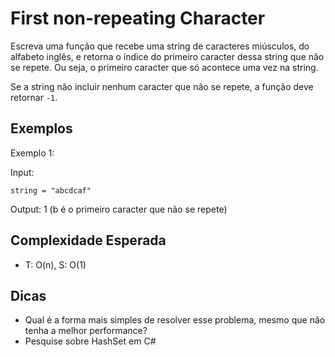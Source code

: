 # First non-repeating Character

Escreva uma função que recebe uma string de caracteres miúsculos, do alfabeto inglês, e retorna o índice do primeiro caracter dessa string que não se repete. Ou seja, o primeiro caracter que só acontece uma vez na string.

Se a string não incluir nenhum caracter que não se repete, a função deve retornar `-1`.

## Exemplos 

Exemplo 1:

Input:

`string = "abcdcaf"`

Output: 1 (b é o primeiro caracter que não se repete)


## Complexidade Esperada

- T: O(n), S: O(1)

## Dicas

- Qual é a forma mais simples de resolver esse problema, mesmo que não tenha a melhor performance?
- Pesquise sobre HashSet em C#
